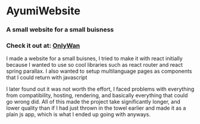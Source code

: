 # AyumiWebsite
### A small website for a small buisness
### Check it out at: [OnlyWan](OnlyWanDogs.com)

I made a website for a small buisnes, I tried to make it with react initially because I wanted to use so cool libraries such as
react router and react spring parallax. I also wanted to setup multilanguage pages as components that I could return with javascript

I later found out it was not worth the effort, I faced problems with everything from compatibility, hosting, rendering, and basically everything
that could go wrong did. All of this made the project take significantly longer, and lower quality than if I had just thrown in the towel earlier and made it as a plain js app, which is what I ended up going with anyways.
